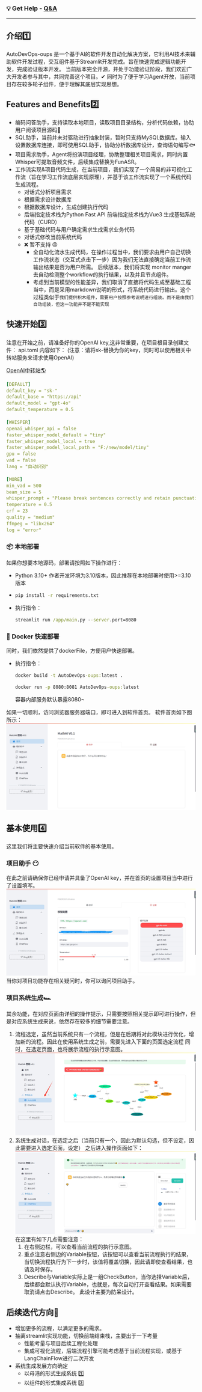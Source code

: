 

### 💡 Get Help - [Q&A](https://gitee.com/Huterox/auto-dev-ops-oups/issues)

<hr/>

## 介绍1️⃣

AutoDevOps-oups 是一个基于AI的软件开发自动化解决方案，它利用AI技术来辅助软件开发过程，交互组件基于Streamlit开发完成。旨在快速完成逻辑功能开发，完成验证版本开发。
当前版本完全开源，并处于功能验证阶段，我们欢迎广大开发者参与其中，共同完善这个项目。✔ 同时为了便于学习Agent开放，当前项目存在较多轮子组件，便于理解其底层实现思想。


## Features and Benefits2️⃣

- 编码问答助手，支持读取本地项目，读取项目目录结构，分析代码依赖，协助用户阅读项目源码🍳
- SQL助手，当前并未对驱动进行抽象封装，暂时只支持MySQL数据库。输入设置数据库连接，即可使用SQL助手，协助分析数据库设计，查询语句编写🐟
- 项目需求助手，Agent将扮演项目经理，协助整理相关项目需求，同时内置Whisper可提取音频文件，后续集成替换为FunASR。
- 工作流实现&项目代码生成，在当前项目，我们实现了一个简易的非可视化工作流（旨在学习工作流底层实现原理），并基于该工作流实现了一个系统代码生成流程。
  - 对话式分析项目需求
  - 根据需求设计数据库
  - 根据数据库设计，生成创建执行代码
  - 后端指定技术栈为Python Fast API 前端指定技术栈为Vue3 生成基础系统代码（CURD）
  - 基于基础代码与用户确定需求生成需求业务代码
  - 对话式修改当前系统代码
  - ❌ 暂不支持 😣
    - 全自动化流水生成代码，在操作过程当中，我们要求由用户自己切换工作流状态（交互式点击下一步）因为我们无法直接确定当前工作流输出结果是否为用户所需。
      后续版本，我们将实现 monitor manger 去自动检测整个workflow的执行结果，以及并且节点组件。
    - 考虑到当前模型的性能差异，我们取消了直接将代码生成至基础工程当中，而是采用markdown说明的形式，将系统代码进行输出。这个过程类似于`我们提供积木组件，需要用户按照参考说明进行组装。而不是由我们自动组装，但这一功能并不是不能实现`
    
    
## 快速开始3️⃣

注意在开始之前，请准备好你的OpenAI key,这非常重要，在项目根目录创建文件：
api.toml
内容如下：
(注意：请将sk-替换为你的key，同时可以使用相关中转站服务来请求使用OpenAI)

[OpenAI中转站🌎](https://api.v3.cm/register?aff=Z9EP)


```yaml
[DEFAULT]
default_key = "sk-"
default_base = "https://api"
default_model = "gpt-4o"
default_temperature = 0.5

[WHISPER]
openai_whisper_api = false
faster_whisper_model_default = "tiny"
faster_whisper_model_local = true
faster_whisper_model_local_path = "F:/new/model/tiny"
gpu = false
vad = false
lang = "自动识别"

[MORE]
min_vad = 500
beam_size = 5
whisper_prompt = "Please break sentences correctly and retain punctuation."
temperature = 0.5
crf = 23
quality = "medium"
ffmpeg = "libx264"
log = "error"

```

### 📦 本地部署

如果你想要本地源码，部署请按照如下操作进行：
- Python 3.10+ 作者开发环境为3.10版本，因此推荐在本地部署时使用>=3.10版本
- ```cmd
  pip install -r requirements.txt
   ```
- 执行指令：

  ```cmd
  streamlit run /app/main.py --server.port=8080
  ```

### 🚀 Docker 快速部署
同时，我们依然提供了dockerFile，方便用户快速部署。
- 执行指令：

  ```cmd
  docker build -t AutoDevOps-oups:latest .
  ```

  ```cmd
  docker run -p 8080:8081 AutoDevOps-oups:latest
  ```
  容器内部服务默认暴露8080~
  
如果一切顺利，访问浏览器服务器端口，即可进入到软件首页。
软件首页如下图所示：
![在这里插入图片描述](files/20240807095751.png)

## 基本使用4️⃣
这里我们将主要快速介绍当前软件的基本使用。
### 项目助手 😶
在此之前请确保你已经申请并具备了OpenAI key，并在首页的设置项目当中进行了设置填写。
![在这里插入图片描述](files/02.png)
当你对项目功能存在相关疑问时，你可以询问项目助手。

### 项目系统生成🏎
其余功能，在对应页面由详细的操作提示，只需要按照相关提示即可进行操作，但是对应系统生成来说，依然存在较多的细节需要注意。
1. 流程选定，虽然当前系统只有一个流程，但是在后期将对此模块进行优化，增加新的流程。因此在使用系统生成之前，需要先进入下面的页面选定流程
    同时，在选定页面，也将展示流程的执行示意图。
    ![在这里插入图片描述](files/03.png) 
2. 系统生成对话，在选定之后（当前只有一个，因此为默认勾选，但不设定，因此需要进入选定页面，设定）
    之后进入操作页面如下：
    ![在这里插入图片描述](files/4.png)
    在这里有如下几点需要注意：
   1. 在右侧边栏，可以查看当前流程的执行示意图。
   2. 重点注意右侧边的Variable按钮，该按钮可以查看当前流程执行的结果，当切换流程执行为下一步时，该值将覆盖切换，因此请即使查看结果，也请及时保存。
   3. Describe与Variable实际上是一组CheckButton，当你选择Variable后，后续都会默认执行Variable，也就是，每次自动打开查看结果。如果需要取消请点击Describe。
      此设计主要为防呆设计。

## 后续迭代方向💫
- 增加更多的流程，以满足更多的需求。
- 抽离streamlit实现功能，切换前端结束栈，主要出于一下考量
  - 性能考量与项目后续工程化处理
  - 集成可视化流程，后端流程引擎可能考虑基于当前流程实现，或基于LangChainFlow进行二次开发
- 系统生成发展方向确定
  - 以母港的形式生成系统 1️⃣
  - 以组件的形式集成系统 2️⃣